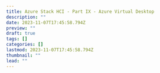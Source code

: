 ```yaml
---
title: Azure Stack HCI - Part IX - Azure Virtual Desktop
description: ""
date: 2023-11-07T17:45:58.794Z
preview: ""
draft: true
tags: []
categories: []
lastmod: 2023-11-07T17:45:58.794Z
thumbnail: ""
lead: ""
---
```

